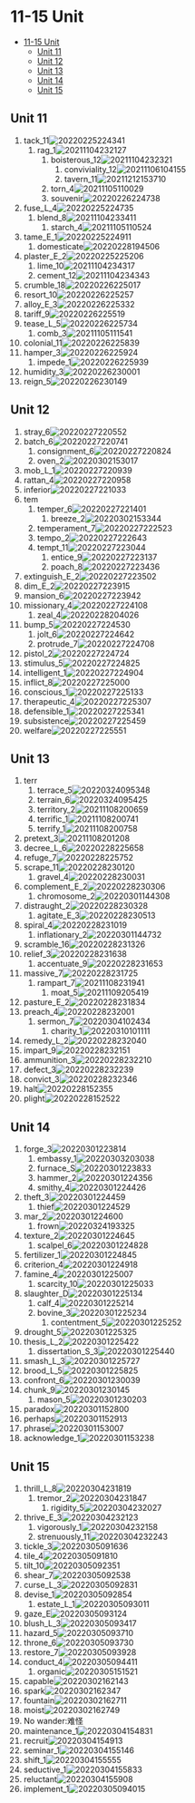 # 11-15 Unit

- [11-15 Unit](#11-15-unit)
  - [Unit 11](#unit-11)
  - [Unit 12](#unit-12)
  - [Unit 13](#unit-13)
  - [Unit 14](#unit-14)
  - [Unit 15](#unit-15)

## Unit 11

1. tack_11![20220225224341](https://raw.githubusercontent.com/Logible/Image/main/note_image/20220225224341.png)
   1. rag_1![20211104232127](https://raw.githubusercontent.com/Logible/Image/main/note_image/20211104232127.png)
      1. boisterous_12![20211104232321](https://raw.githubusercontent.com/Logible/Image/main/note_image/20211104232321.png)
         1. conviviality_12![20211106104155](https://raw.githubusercontent.com/Logible/Image/main/note_image/20211106104155.png)
         2. tavern_11![20211212153710](https://raw.githubusercontent.com/Logible/Image/main/note_image/20211212153710.png)
      2. torn_4![20211105110029](https://raw.githubusercontent.com/Logible/Image/main/note_image/20211105110029.png)
      3. souvenir![20220226224738](https://raw.githubusercontent.com/Logible/Image/main/note_image/20220226224738.png)
2. fuse_L_4![20220225224735](https://raw.githubusercontent.com/Logible/Image/main/note_image/20220225224735.png)
   1. blend_8![20211104233411](https://raw.githubusercontent.com/Logible/Image/main/note_image/20211104233411.png)
      1. starch_4![20211105110524](https://raw.githubusercontent.com/Logible/Image/main/note_image/20211105110524.png)
3. tame_E_1![20220225224911](https://raw.githubusercontent.com/Logible/Image/main/note_image/20220225224911.png)
   1. domesticate![20220228194506](https://raw.githubusercontent.com/Logible/Image/main/note_image/20220228194506.png)
4. plaster_E_2![20220225225206](https://raw.githubusercontent.com/Logible/Image/main/note_image/20220225225206.png)
   1. lime_10![20211104234317](https://raw.githubusercontent.com/Logible/Image/main/note_image/20211104234317.png)
   2. cement_12![20211104234343](https://raw.githubusercontent.com/Logible/Image/main/note_image/20211104234343.png)
5. crumble_18![20220226225017](https://raw.githubusercontent.com/Logible/Image/main/note_image/20220226225017.png)
6. resort_10![20220226225257](https://raw.githubusercontent.com/Logible/Image/main/note_image/20220226225257.png)
7. alloy_E_3![20220226225332](https://raw.githubusercontent.com/Logible/Image/main/note_image/20220226225332.png)
8. tariff_9![20220226225519](https://raw.githubusercontent.com/Logible/Image/main/note_image/20220226225519.png)
9. tease_L_5![20220226225734](https://raw.githubusercontent.com/Logible/Image/main/note_image/20220226225734.png)
    1. comb_3![20211105111541](https://raw.githubusercontent.com/Logible/Image/main/note_image/20211105111541.png)
10. colonial_11![20220226225839](https://raw.githubusercontent.com/Logible/Image/main/note_image/20220226225839.png)
11. hamper_3![20220226225924](https://raw.githubusercontent.com/Logible/Image/main/note_image/20220226225924.png)
    1. impede_1![20220226225939](https://raw.githubusercontent.com/Logible/Image/main/note_image/20220226225939.png)
12. humidity_3![20220226230001](https://raw.githubusercontent.com/Logible/Image/main/note_image/20220226230001.png)
13. reign_5![20220226230149](https://raw.githubusercontent.com/Logible/Image/main/note_image/20220226230149.png)

## Unit 12

1. stray_6![20220227220552](https://raw.githubusercontent.com/Logible/Image/main/note_image/20220227220552.png)
2. batch_6![20220227220741](https://raw.githubusercontent.com/Logible/Image/main/note_image/20220227220741.png)
   1. consignment_6![20220227220824](https://raw.githubusercontent.com/Logible/Image/main/note_image/20220227220824.png)
   2. oven_2![20220302153017](https://raw.githubusercontent.com/Logible/Image/main/note_image/20220302153017.png)
3. mob_L_1![20220227220939](https://raw.githubusercontent.com/Logible/Image/main/note_image/20220227220939.png)
4. rattan_4![20220227220958](https://raw.githubusercontent.com/Logible/Image/main/note_image/20220227220958.png)
5. inferior![20220227221033](https://raw.githubusercontent.com/Logible/Image/main/note_image/20220227221033.png)
6. tem
   1. temper_6![20220227221401](https://raw.githubusercontent.com/Logible/Image/main/note_image/20220227221401.png)
      1. breeze_2![20220302153344](https://raw.githubusercontent.com/Logible/Image/main/note_image/20220302153344.png)
   2. temperament_7![20220227222523](https://raw.githubusercontent.com/Logible/Image/main/note_image/20220227222523.png)
   3. tempo_2![20220227222643](https://raw.githubusercontent.com/Logible/Image/main/note_image/20220227222643.png)
   4. tempt_11![20220227223044](https://raw.githubusercontent.com/Logible/Image/main/note_image/20220227223044.png)
      1. entice_9![20220227223137](https://raw.githubusercontent.com/Logible/Image/main/note_image/20220227223137.png)
      2. poach_8![20220227223436](https://raw.githubusercontent.com/Logible/Image/main/note_image/20220227223436.png)
7. extinguish_E_2![20220227223502](https://raw.githubusercontent.com/Logible/Image/main/note_image/20220227223502.png)
8. dim_E_2![20220227223915](https://raw.githubusercontent.com/Logible/Image/main/note_image/20220227223915.png)
9. mansion_6![20220227223942](https://raw.githubusercontent.com/Logible/Image/main/note_image/20220227223942.png)
10. missionary_4![20220227224108](https://raw.githubusercontent.com/Logible/Image/main/note_image/20220227224108.png)
    1. zeal_4![20220228204026](https://raw.githubusercontent.com/Logible/Image/main/note_image/20220228204026.png)
11. bump_5![20220227224530](https://raw.githubusercontent.com/Logible/Image/main/note_image/20220227224530.png)
    1. jolt_6![20220227224642](https://raw.githubusercontent.com/Logible/Image/main/note_image/20220227224642.png)
    2. protrude_7![20220227224708](https://raw.githubusercontent.com/Logible/Image/main/note_image/20220227224708.png)
12. pistol_2![20220227224724](https://raw.githubusercontent.com/Logible/Image/main/note_image/20220227224724.png)
13. stimulus_5![20220227224825](https://raw.githubusercontent.com/Logible/Image/main/note_image/20220227224825.png)
14. intelligent_1![20220227224904](https://raw.githubusercontent.com/Logible/Image/main/note_image/20220227224904.png)
15. inflict_8![20220227225000](https://raw.githubusercontent.com/Logible/Image/main/note_image/20220227225000.png)
16. conscious_1![20220227225133](https://raw.githubusercontent.com/Logible/Image/main/note_image/20220227225133.png)
17. therapeutic_4![20220227225307](https://raw.githubusercontent.com/Logible/Image/main/note_image/20220227225307.png)
18. defensible_1![20220227225341](https://raw.githubusercontent.com/Logible/Image/main/note_image/20220227225341.png)
19. subsistence![20220227225459](https://raw.githubusercontent.com/Logible/Image/main/note_image/20220227225459.png)
20. welfare![20220227225551](https://raw.githubusercontent.com/Logible/Image/main/note_image/20220227225551.png)

## Unit 13

1. terr
   1. terrace_5![20220324095348](https://raw.githubusercontent.com/Logible/Image/main/note_image/20220324095348.png)
   2. terrain_6![20220324095425](https://raw.githubusercontent.com/Logible/Image/main/note_image/20220324095425.png)
   3. territory_2![20211108200659](https://raw.githubusercontent.com/Logible/Image/main/note_image/20211108200659.png)
   4. terrific_1![20211108200741](https://raw.githubusercontent.com/Logible/Image/main/note_image/20211108200741.png)
   5. terrify_1![20211108200758](https://raw.githubusercontent.com/Logible/Image/main/note_image/20211108200758.png)
2. pretext_3![20211108201208](https://raw.githubusercontent.com/Logible/Image/main/note_image/20211108201208.png)
3. decree_L_6![20220228225658](https://raw.githubusercontent.com/Logible/Image/main/note_image/20220228225658.png)
4. refuge_7![20220228225752](https://raw.githubusercontent.com/Logible/Image/main/note_image/20220228225752.png)
5. scrape_11![20220228230120](https://raw.githubusercontent.com/Logible/Image/main/note_image/20220228230120.png)
   1. gravel_4![20220228230031](https://raw.githubusercontent.com/Logible/Image/main/note_image/20220228230031.png)
6. complement_E_2![20220228230306](https://raw.githubusercontent.com/Logible/Image/main/note_image/20220228230306.png)
   1. chromosome_2![20220301144308](https://raw.githubusercontent.com/Logible/Image/main/note_image/20220301144308.png)
7. distraught_2![20220228230328](https://raw.githubusercontent.com/Logible/Image/main/note_image/20220228230328.png)
    1. agitate_E_3![20220228230513](https://raw.githubusercontent.com/Logible/Image/main/note_image/20220228230513.png)
8. spiral_4![20220228231019](https://raw.githubusercontent.com/Logible/Image/main/note_image/20220228231019.png)
   1. inflationary_2![20220301144732](https://raw.githubusercontent.com/Logible/Image/main/note_image/20220301144732.png)
9. scramble_16![20220228231326](https://raw.githubusercontent.com/Logible/Image/main/note_image/20220228231326.png)
10. relief_3![20220228231638](https://raw.githubusercontent.com/Logible/Image/main/note_image/20220228231638.png)
    1. accentuate_9![20220228231653](https://raw.githubusercontent.com/Logible/Image/main/note_image/20220228231653.png)
11. massive_7![20220228231725](https://raw.githubusercontent.com/Logible/Image/main/note_image/20220228231725.png)
    1. rampart_7![20211108231941](https://raw.githubusercontent.com/Logible/Image/main/note_image/20211108231941.png)
       1. moat_5![20211109205419](https://raw.githubusercontent.com/Logible/Image/main/note_image/20211109205419.png)
12. pasture_E_2![20220228231834](https://raw.githubusercontent.com/Logible/Image/main/note_image/20220228231834.png)
13. preach_4![20220228232001](https://raw.githubusercontent.com/Logible/Image/main/note_image/20220228232001.png)
    1. sermon_7![20220304102434](https://raw.githubusercontent.com/Logible/Image/main/note_image/20220304102434.png)
       1. charity_1![20220310101111](https://raw.githubusercontent.com/Logible/Image/main/note_image/20220310101111.png)
14. remedy_L_2![20220228232040](https://raw.githubusercontent.com/Logible/Image/main/note_image/20220228232040.png)
15. impart_9![20220228232151](https://raw.githubusercontent.com/Logible/Image/main/note_image/20220228232151.png)
16. ammunition_3![20220228232210](https://raw.githubusercontent.com/Logible/Image/main/note_image/20220228232210.png)
17. defect_3![20220228232239](https://raw.githubusercontent.com/Logible/Image/main/note_image/20220228232239.png)
18. convict_3![20220228232346](https://raw.githubusercontent.com/Logible/Image/main/note_image/20220228232346.png)
19. halt![20220228152355](https://raw.githubusercontent.com/Logible/Image/main/note_image/20220228152355.png)
20. plight![20220228152522](https://raw.githubusercontent.com/Logible/Image/main/note_image/20220228152522.png)

## Unit 14

1. forge_3![20220301223814](https://raw.githubusercontent.com/Logible/Image/main/note_image/20220301223814.png)
   1. embassy_1![20220303203038](https://raw.githubusercontent.com/Logible/Image/main/note_image/20220303203038.png)
   2. furnace_S![20220301223833](https://raw.githubusercontent.com/Logible/Image/main/note_image/20220301223833.png)
   3. hammer_2![20220301224356](https://raw.githubusercontent.com/Logible/Image/main/note_image/20220301224356.png)
   4. smithy_4![20220301224426](https://raw.githubusercontent.com/Logible/Image/main/note_image/20220301224426.png)
2. theft_3![20220301224459](https://raw.githubusercontent.com/Logible/Image/main/note_image/20220301224459.png)
   1. thief![20220301224529](https://raw.githubusercontent.com/Logible/Image/main/note_image/20220301224529.png)
3. mar_2![20220301224600](https://raw.githubusercontent.com/Logible/Image/main/note_image/20220301224600.png)
   1. frown![20220324193325](https://raw.githubusercontent.com/Logible/Image/main/note_image/20220324193325.png)
4. texture_2![20220301224645](https://raw.githubusercontent.com/Logible/Image/main/note_image/20220301224645.png)
   1. scalpel_6![20220301224828](https://raw.githubusercontent.com/Logible/Image/main/note_image/20220301224828.png)
5. fertilizer_1![20220301224845](https://raw.githubusercontent.com/Logible/Image/main/note_image/20220301224845.png)
6. criterion_4![20220301224918](https://raw.githubusercontent.com/Logible/Image/main/note_image/20220301224918.png)
7. famine_4![20220301225007](https://raw.githubusercontent.com/Logible/Image/main/note_image/20220301225007.png)
    1. scarcity_10![20220301225033](https://raw.githubusercontent.com/Logible/Image/main/note_image/20220301225033.png)
8. slaughter_D![20220301225134](https://raw.githubusercontent.com/Logible/Image/main/note_image/20220301225134.png)
    1. calf_4![20220301225214](https://raw.githubusercontent.com/Logible/Image/main/note_image/20220301225214.png)
    2. bovine_3![20220301225234](https://raw.githubusercontent.com/Logible/Image/main/note_image/20220301225234.png)
       1. contentment_5![20220301225252](https://raw.githubusercontent.com/Logible/Image/main/note_image/20220301225252.png)
9. drought_5![20220301225325](https://raw.githubusercontent.com/Logible/Image/main/note_image/20220301225325.png)
10. thesis_L_2![20220301225422](https://raw.githubusercontent.com/Logible/Image/main/note_image/20220301225422.png)
    1. dissertation_S_3![20220301225440](https://raw.githubusercontent.com/Logible/Image/main/note_image/20220301225440.png)
11. smash_L_3![20220301225727](https://raw.githubusercontent.com/Logible/Image/main/note_image/20220301225727.png)
12. brood_L_5![20220301225825](https://raw.githubusercontent.com/Logible/Image/main/note_image/20220301225825.png)
13. confront_6![20220301230039](https://raw.githubusercontent.com/Logible/Image/main/note_image/20220301230039.png)
14. chunk_9![20220301230145](https://raw.githubusercontent.com/Logible/Image/main/note_image/20220301230145.png)
    1. mason_5![20220301230203](https://raw.githubusercontent.com/Logible/Image/main/note_image/20220301230203.png)
15. paradox![20220301152800](https://raw.githubusercontent.com/Logible/Image/main/note_image/20220301152800.png)
16. perhaps![20220301152913](https://raw.githubusercontent.com/Logible/Image/main/note_image/20220301152913.png)
17. phrase![20220301153007](https://raw.githubusercontent.com/Logible/Image/main/note_image/20220301153007.png)
18. acknowledge_1![20220301153238](https://raw.githubusercontent.com/Logible/Image/main/note_image/20220301153238.png)

## Unit 15

1. thrill_L_8![20220304231819](https://raw.githubusercontent.com/Logible/Image/main/note_image/20220304231819.png)
   1. tremor_2![20220304231847](https://raw.githubusercontent.com/Logible/Image/main/note_image/20220304231847.png)
      1. rigidity_5![20220304232027](https://raw.githubusercontent.com/Logible/Image/main/note_image/20220304232027.png)
2. thrive_E_3![20220304232123](https://raw.githubusercontent.com/Logible/Image/main/note_image/20220304232123.png)
   1. vigorously_1![20220304232158](https://raw.githubusercontent.com/Logible/Image/main/note_image/20220304232158.png)
   2. strenuously_11![20220304232243](https://raw.githubusercontent.com/Logible/Image/main/note_image/20220304232243.png)
3. tickle_3![20220305091636](https://raw.githubusercontent.com/Logible/Image/main/note_image/20220305091636.png)
4. tile_4![20220305091810](https://raw.githubusercontent.com/Logible/Image/main/note_image/20220305091810.png)
5. tilt_10![20220305092351](https://raw.githubusercontent.com/Logible/Image/main/note_image/20220305092351.png)
6. shear_7![20220305092538](https://raw.githubusercontent.com/Logible/Image/main/note_image/20220305092538.png)
7. curse_L_3![20220305092831](https://raw.githubusercontent.com/Logible/Image/main/note_image/20220305092831.png)
8. devise_1![20220305092854](https://raw.githubusercontent.com/Logible/Image/main/note_image/20220305092854.png)
    1. estate_L_1![20220305093011](https://raw.githubusercontent.com/Logible/Image/main/note_image/20220305093011.png)
9. gaze_E![20220305093124](https://raw.githubusercontent.com/Logible/Image/main/note_image/20220305093124.png)
10. blush_L_3![20220305093417](https://raw.githubusercontent.com/Logible/Image/main/note_image/20220305093417.png)
11. hazard_5![20220305093710](https://raw.githubusercontent.com/Logible/Image/main/note_image/20220305093710.png)
12. throne_6![20220305093730](https://raw.githubusercontent.com/Logible/Image/main/note_image/20220305093730.png)
13. restore_7![20220305093928](https://raw.githubusercontent.com/Logible/Image/main/note_image/20220305093928.png)
14. conduct_4![20220305094411](https://raw.githubusercontent.com/Logible/Image/main/note_image/20220305094411.png)
    1. organic![20220305151521](https://raw.githubusercontent.com/Logible/Image/main/note_image/20220305151521.png)
15. capable![20220302162143](https://raw.githubusercontent.com/Logible/Image/main/note_image/20220302162143.png)
16. spark![20220302162347](https://raw.githubusercontent.com/Logible/Image/main/note_image/20220302162347.png)
17. fountain![20220302162711](https://raw.githubusercontent.com/Logible/Image/main/note_image/20220302162711.png)
18. moist![20220302162749](https://raw.githubusercontent.com/Logible/Image/main/note_image/20220302162749.png)
19. No wander:难怪
20. maintenance_1![20220304154831](https://raw.githubusercontent.com/Logible/Image/main/note_image/20220304154831.png)
21. recruit![20220304154913](https://raw.githubusercontent.com/Logible/Image/main/note_image/20220304154913.png)
22. seminar_1![20220304155146](https://raw.githubusercontent.com/Logible/Image/main/note_image/20220304155146.png)
23. shift_1![20220304155555](https://raw.githubusercontent.com/Logible/Image/main/note_image/20220304155555.png)
24. seductive_1![20220304155833](https://raw.githubusercontent.com/Logible/Image/main/note_image/20220304155833.png)
25. reluctant![20220304155908](https://raw.githubusercontent.com/Logible/Image/main/note_image/20220304155908.png)
26. implement_1![20220305094015](https://raw.githubusercontent.com/Logible/Image/main/note_image/20220305094015.png)
